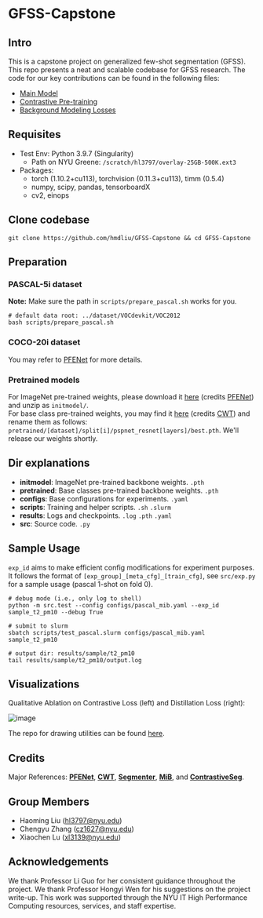 # GFSS-Capstone

## Intro
This is a capstone project on generalized few-shot segmentation (GFSS). This repo presents a neat and scalable codebase for GFSS research. The code for our key contributions can be found in the following files:
- [Main Model](https://github.com/hmdliu/GFSS-Capstone/blob/main/src/model/meta/mib.py)
- [Contrastive Pre-training](https://github.com/hmdliu/GFSS-Capstone/blob/main/src/contrast.py)
- [Background Modeling Losses](https://github.com/hmdliu/GFSS-Capstone/blob/main/src/model/utils.py)

## Requisites
- Test Env: Python 3.9.7 (Singularity)
    - Path on NYU Greene: `/scratch/hl3797/overlay-25GB-500K.ext3`
- Packages:
    - torch (1.10.2+cu113), torchvision (0.11.3+cu113), timm (0.5.4)
    - numpy, scipy, pandas, tensorboardX
    - cv2, einops

## Clone codebase
```shell
git clone https://github.com/hmdliu/GFSS-Capstone && cd GFSS-Capstone
```

## Preparation

### PASCAL-5i dataset
**Note:** Make sure the path in `scripts/prepare_pascal.sh` works for you.
```shell
# default data root: ../dataset/VOCdevkit/VOC2012
bash scripts/prepare_pascal.sh
```

### COCO-20i dataset
You may refer to <a href="https://github.com/dvlab-research/PFENet#datasets-and-data-preparation" target="_blank">PFENet</a> for more details.

### Pretrained models
For ImageNet pre-trained weights, please download it <a href="https://drive.google.com/file/d/1rMPedZBKFXiWwRX3OHttvKuD1h9QRDbU/view?usp=sharing" target="_blank">here</a> (credits <a href="https://github.com/dvlab-research/PFENet#run-demo--test-with-pretrained-models" target="_blank">PFENet</a>) and unzip as `initmodel/`. \
For base class pre-trained weights, you may find it <a href="https://drive.google.com/file/d/1VPBquiy4DZXu8b6qsSB6XtO5_6jTpXgo/view?usp=sharing" target="_blank">here</a> (credits <a href="https://github.com/zhiheLu/CWT-for-FSS#pre-trained-models-in-the-first-stage" target="_blank">CWT</a>) and rename them as follows: `pretrained/[dataset]/split[i]/pspnet_resnet[layers]/best.pth`. We'll release our weights shortly.

## Dir explanations
- **initmodel**: ImageNet pre-trained backbone weights. `.pth`
- **pretrained**: Base classes pre-trained backbone weights. `.pth`
- **configs**: Base configurations for experiments. `.yaml`
- **scripts**: Training and helper scripts. `.sh` `.slurm`
- **results**: Logs and checkpoints. `.log` `.pth` `.yaml`
- **src**: Source code. `.py`

## Sample Usage
`exp_id` aims to make efficient config modifications for experiment purposes. It follows the format of `[exp_group]_[meta_cfg]_[train_cfg]`, see `src/exp.py` for a sample usage (pascal 1-shot on fold 0).
```shell
# debug mode (i.e., only log to shell)
python -m src.test --config configs/pascal_mib.yaml --exp_id sample_t2_pm10 --debug True

# submit to slurm
sbatch scripts/test_pascal.slurm configs/pascal_mib.yaml sample_t2_pm10

# output dir: results/sample/t2_pm10
tail results/sample/t2_pm10/output.log
```

## Visualizations
Qualitative Ablation on Contrastive Loss (left) and Distillation Loss (right):


![image](https://github.com/hmdliu/Tmp-Files/blob/main/vis.png?raw=true)


The repo for drawing utilities can be found [here](https://github.com/NigelLu/Draw-Utilities).

## Credits
Major References: <a href="https://github.com/dvlab-research/PFENet" target="_blank">**PFENet**</a>, <a href="https://github.com/zhiheLu/CWT-for-FSS" target="_blank">**CWT**</a>, <a href="https://github.com/rstrudel/segmenter" target="_blank">**Segmenter**</a>, <a href="https://github.com/fcdl94/MiB" target="_blank">**MiB**</a>, and <a href="https://github.com/tfzhou/ContrastiveSeg" target="_blank">**ContrastiveSeg**</a>.

## Group Members
- Haoming Liu (hl3797@nyu.edu)
- Chengyu Zhang (cz1627@nyu.edu)
- Xiaochen Lu (xl3139@nyu.edu)

## Acknowledgements
We thank Professor Li Guo for her consistent guidance throughout the project. We thank Professor Hongyi Wen for his suggestions on the project write-up. This work was supported through the NYU IT High Performance Computing
resources, services, and staff expertise.